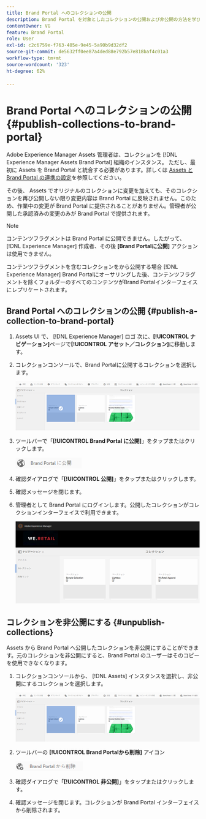 ```yaml
---
title: Brand Portal へのコレクションの公開
description: Brand Portal を対象としたコレクションの公開および非公開の方法を学びます。
contentOwner: VG
feature: Brand Portal
role: User
exl-id: c2c6759e-f763-405e-9e45-5a90b9d32df2
source-git-commit: de5632ff0ee87a4ded88e792b57e818baf4c01a3
workflow-type: tm+mt
source-wordcount: '323'
ht-degree: 62%

---
```


# Brand Portal へのコレクションの公開 {#publish-collections-to-brand-portal}

Adobe Experience Manager Assets 管理者は、コレクションを [!DNL Experience Manager Assets Brand Portal] 組織のインスタンス。 ただし、最初に Assets を Brand Portal と統合する必要があります。詳しくは [ Assets と Brand Portal の連携の設定](configure-aem-assets-with-brand-portal.md)を参照してください。

その後、 Assets でオリジナルのコレクションに変更を加えても、そのコレクションを再び公開しない限り変更内容は Brand Portal に反映されません。このため、作業中の変更が Brand Portal に提供されることがありません。管理者が公開した承認済みの変更のみが Brand Portal で提供されます。

>[!NOTE]
>
>コンテンツフラグメントは Brand Portal に公開できません。したがって、 [!DNL Experience Manager] 作成者、その後 **[Brand Portalに公開]** アクションは使用できません。
>
>コンテンツフラグメントを含むコレクションをから公開する場合 [!DNL Experience Manager] Brand Portalにオーサリングした後、コンテンツフラグメントを除くフォルダーのすべてのコンテンツがBrand Portalインターフェイスにレプリケートされます。

## Brand Portal へのコレクションの公開 {#publish-a-collection-to-brand-portal}

1. Assets UI で、 [!DNL Experience Manager] ロゴ 次に、**[!UICONTROL ナビゲーション]**&#x200B;ページで&#x200B;**[!UICONTROL アセット／コレクション]**&#x200B;に移動します。
2. コレクションコンソールで、Brand Portalに公開するコレクションを選択します。

   ![select_collection](assets/select_collection.png)

3. ツールバーで「**[!UICONTROL Brand Portal に公開]**」をタップまたはクリックします。

   ![publish_to_bp_icon](assets/publish_to_bp_icon.png)

4. 確認ダイアログで「**[!UICONTROL 公開]**」をタップまたはクリックします。
5. 確認メッセージを閉じます。
6. 管理者として Brand Portal にログインします。公開したコレクションがコレクションインターフェイスで利用できます。

   ![published_collection](assets/published_collection.png)

## コレクションを非公開にする {#unpublish-collections}

 Assets から Brand Portal へ公開したコレクションを非公開にすることができます。元のコレクションを非公開にすると、Brand Portal のユーザーはそのコピーを使用できなくなります。

1. コレクションコンソールから、 [!DNL Assets] インスタンスを選択し、非公開にするコレクションを選択します。

   ![select_collection-1](assets/select_collection-1.png)

2. ツールバーの **[!UICONTROL Brand Portalから削除]** アイコン

   ![remove_from_bp_icon](assets/remove_from_bp_icon.png)

3. 確認ダイアログで「**[!UICONTROL 非公開]**」をタップまたはクリックします。
4. 確認メッセージを閉じます。コレクションが Brand Portal インターフェイスから削除されます。
